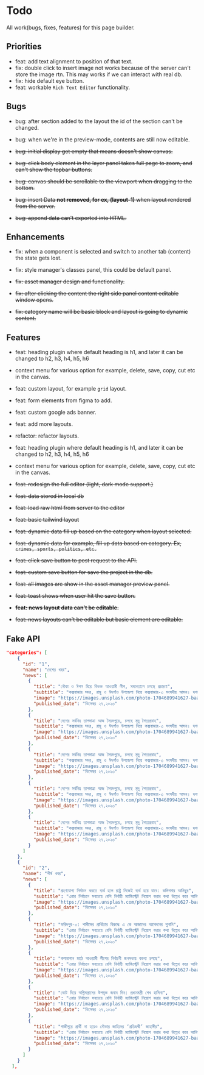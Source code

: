 # Todo

All work(bugs, fixes, features) for this page builder.

## Priorities

- feat: add text alignment to position of that text.
- fix: double click to insert image not works because of the server can't store the image rtn. This may works if we can interact with real db.
- fix: hide default eye button.
- feat: workable `Rich Text Editor` functionality.

## Bugs

- bug: after section added to the layout the id of the section can't be changed.
- bug: when we're in the preview-mode, contents are still now editable.

- ~~bug: initial display get empty that means doesn't show canvas.~~
- ~~bug: click body element in the layer panel takes full page to zoom, and can't show the topbar buttons.~~
- ~~bug: canvas should be scrollable to the viewport when dragging to the bottom.~~
- ~~bug: insert Data **not removed, for ex, (layout-1)** when layout rendered from the server.~~
- ~~bug: append data can't exported into HTML.~~

## Enhancements

- fix: when a component is selected and switch to another tab (content) the state gets lost.
- fix: style manager's classes panel, this could be default panel.

- ~~fix: asset manager design and functionality.~~
- ~~fix: after clicking the content the right side panel content editable window opens.~~
- ~~fix: category name will be basic block and layout is going to dynamic content.~~

## Features

- feat: heading plugin where default heading is h1, and later it can be changed to h2, h3, h4, h5, h6
- context menu for various option for example, delete, save, copy, cut etc in the canvas.
- feat: custom layout, for example `grid` layout.
- feat: form elements from figma to add.
- feat: custom google ads banner.
- feat: add more layouts.
- refactor: refactor layouts.
- feat: heading plugin where default heading is h1, and later it can be changed to h2, h3, h4, h5, h6
- context menu for various option for example, delete, save, copy, cut etc in the canvas.

- ~~feat: redesign the full editor (light, dark mode support.)~~
- ~~feat: data stored in local db~~
- ~~feat: load raw html from server to the editor~~
- ~~feat: basic tailwind layout~~
- ~~feat: dynamic data fill up based on the category when layout selected.~~
- ~~feat: dynamic data for example, fill up data based on category. Ex, `crimes, sports, politics, etc.`~~
- ~~feat: click save button to post request to the API.~~
- ~~feat: custom save button for save the project in the db.~~
- ~~feat: all images are show in the asset manager preview panel.~~
- ~~feat: toast shows when user hit the save button.~~
- ~~**feat: news layout data can't be editable.**~~
- ~~feat: news layouts can't be editable but basic element are editable.~~

## Fake API

```json
"categories": [
    {
      "id": "1",
      "name": "দেশের খবর",
      "news": [
        {
          "title": "নৌকা ও ঈগল ঘিরে বিভক্ত আওয়ামী লীগ, সমানতালে চলছে প্রচারণা",
          "subtitle": "কক্সবাজার সদর, রামু ও ঈদগাঁও উপজেলা নিয়ে কক্সবাজার-৩ সংসদীয় আসন। দশম ও একাদশ সংসদ নির্বাচনে এ আসনে আওয়ামী লীগের সাইমুম সরওয়ার কমল সংসদ সদস্য নির্বাচিত হয়েছেন।",
          "image": "https://images.unsplash.com/photo-1704689941627-baac4b423411?q=80&w=650&auto=format&fit=crop&ixlib=rb-4.0.3&ixid=M3wxMjA3fDB8MHxwaG90by1wYWdlfHx8fGVufDB8fHx8fA%3D%3D",
          "published_date": "ডিসেম্বর ২৭,২০২৩"
        },
        {
          "title": "দেশের সর্বনিম্ন তাপমাত্রা আজ সৈয়দপুরে, চলছে মৃদু শৈত্যপ্রবাহ",
          "subtitle": "কক্সবাজার সদর, রামু ও ঈদগাঁও উপজেলা নিয়ে কক্সবাজার-৩ সংসদীয় আসন। দশম ও একাদশ সংসদ নির্বাচনে এ আসনে আওয়ামী লীগের সাইমুম সরওয়ার কমল সংসদ সদস্য নির্বাচিত হয়েছেন।",
          "image": "https://images.unsplash.com/photo-1704689941627-baac4b423411?q=80&w=650&auto=format&fit=crop&ixlib=rb-4.0.3&ixid=M3wxMjA3fDB8MHxwaG90by1wYWdlfHx8fGVufDB8fHx8fA%3D%3D",
          "published_date": "ডিসেম্বর ২৭,২০২৩"
        },
        {
          "title": "দেশের সর্বনিম্ন তাপমাত্রা আজ সৈয়দপুরে, চলছে মৃদু শৈত্যপ্রবাহ",
          "subtitle": "কক্সবাজার সদর, রামু ও ঈদগাঁও উপজেলা নিয়ে কক্সবাজার-৩ সংসদীয় আসন। দশম ও একাদশ সংসদ নির্বাচনে এ আসনে আওয়ামী লীগের সাইমুম সরওয়ার কমল সংসদ সদস্য নির্বাচিত হয়েছেন।",
          "image": "https://images.unsplash.com/photo-1704689941627-baac4b423411?q=80&w=650&auto=format&fit=crop&ixlib=rb-4.0.3&ixid=M3wxMjA3fDB8MHxwaG90by1wYWdlfHx8fGVufDB8fHx8fA%3D%3D",
          "published_date": "ডিসেম্বর ২৭,২০২৩"
        },
        {
          "title": "দেশের সর্বনিম্ন তাপমাত্রা আজ সৈয়দপুরে, চলছে মৃদু শৈত্যপ্রবাহ",
          "subtitle": "কক্সবাজার সদর, রামু ও ঈদগাঁও উপজেলা নিয়ে কক্সবাজার-৩ সংসদীয় আসন। দশম ও একাদশ সংসদ নির্বাচনে এ আসনে আওয়ামী লীগের সাইমুম সরওয়ার কমল সংসদ সদস্য নির্বাচিত হয়েছেন।",
          "image": "https://images.unsplash.com/photo-1704689941627-baac4b423411?q=80&w=650&auto=format&fit=crop&ixlib=rb-4.0.3&ixid=M3wxMjA3fDB8MHxwaG90by1wYWdlfHx8fGVufDB8fHx8fA%3D%3D",
          "published_date": "ডিসেম্বর ২৭,২০২৩"
        },
        {
          "title": "দেশের সর্বনিম্ন তাপমাত্রা আজ সৈয়দপুরে, চলছে মৃদু শৈত্যপ্রবাহ",
          "subtitle": "কক্সবাজার সদর, রামু ও ঈদগাঁও উপজেলা নিয়ে কক্সবাজার-৩ সংসদীয় আসন। দশম ও একাদশ সংসদ নির্বাচনে এ আসনে আওয়ামী লীগের সাইমুম সরওয়ার কমল সংসদ সদস্য নির্বাচিত হয়েছেন।",
          "image": "https://images.unsplash.com/photo-1704689941627-baac4b423411?q=80&w=650&auto=format&fit=crop&ixlib=rb-4.0.3&ixid=M3wxMjA3fDB8MHxwaG90by1wYWdlfHx8fGVufDB8fHx8fA%3D%3D",
          "published_date": "ডিসেম্বর ২৭,২০২৩"
        }
      ]
    },
    {
      "id": "2",
      "name": "শীর্ষ খবর",
      "news": [
        {
          "title": "গ্রহণযোগ্য নির্বাচন করতে ব্যর্থ হলে রাষ্ট্র নিজেই ব্যর্থ হয়ে যাবে: কমিশনার আনিছুর",
          "subtitle": "এবার নির্বাচনে সবচেয়ে বেশি নির্বাহী ম্যাজিস্ট্রেট নিয়োগ করার কথা উল্লেখ করে আনিছুর রহমান বলেন, এর উদ্দেশ্য একটাই, তা হলো অবাধ, সুষ্ঠু ও নিরপেক্ষ নির্বাচন আয়োজন করা। তাঁরা যদি অবাধ, সুষ্ঠু ও গ্রহণযোগ্য নির্বাচন না করতে পারেন, কোনো কারণে যদি তাঁরা ব্যর্থ হন, তাহলে রাষ্ট্র নিজেই ব্যর্থ রাষ্ট্র হয়ে যাবে। তাঁরা সেটা চাইবেন না। কারণ, এতে বাংলাদেশ সমগ্র বিশ্ব থেকে বিচ্ছিন্ন হয়ে যাব।",
          "image": "https://images.unsplash.com/photo-1704689941627-baac4b423411?q=80&w=650&auto=format&fit=crop&ixlib=rb-4.0.3&ixid=M3wxMjA3fDB8MHxwaG90by1wYWdlfHx8fGVufDB8fHx8fA%3D%3D",
          "published_date": "ডিসেম্বর ২৭,২০২৩"
        },
        {
          "title": "ফরিদপুর-৩: শামীমের প্রার্থিতার বিরুদ্ধে এ কে আজাদের আবেদনের শুনানি",
          "subtitle": "এবার নির্বাচনে সবচেয়ে বেশি নির্বাহী ম্যাজিস্ট্রেট নিয়োগ করার কথা উল্লেখ করে আনিছুর রহমান বলেন, এর উদ্দেশ্য একটাই, তা হলো অবাধ, সুষ্ঠু ও নিরপেক্ষ নির্বাচন আয়োজন করা। তাঁরা যদি অবাধ, সুষ্ঠু ও গ্রহণযোগ্য নির্বাচন না করতে পারেন, কোনো কারণে যদি তাঁরা ব্যর্থ হন, তাহলে রাষ্ট্র নিজেই ব্যর্থ রাষ্ট্র হয়ে যাবে। তাঁরা সেটা চাইবেন না। কারণ, এতে বাংলাদেশ সমগ্র বিশ্ব থেকে বিচ্ছিন্ন হয়ে যাব।",
          "image": "https://images.unsplash.com/photo-1704689941627-baac4b423411?q=80&w=650&auto=format&fit=crop&ixlib=rb-4.0.3&ixid=M3wxMjA3fDB8MHxwaG90by1wYWdlfHx8fGVufDB8fHx8fA%3D%3D",
          "published_date": "ডিসেম্বর ২৭,২০২৩"
        },
        {
          "title": "কলাবাগান মাঠে আওয়ামী লীগের নির্বাচনী জনসভায় বক্তব্য চলছে",
          "subtitle": "এবার নির্বাচনে সবচেয়ে বেশি নির্বাহী ম্যাজিস্ট্রেট নিয়োগ করার কথা উল্লেখ করে আনিছুর রহমান বলেন, এর উদ্দেশ্য একটাই, তা হলো অবাধ, সুষ্ঠু ও নিরপেক্ষ নির্বাচন আয়োজন করা। তাঁরা যদি অবাধ, সুষ্ঠু ও গ্রহণযোগ্য নির্বাচন না করতে পারেন, কোনো কারণে যদি তাঁরা ব্যর্থ হন, তাহলে রাষ্ট্র নিজেই ব্যর্থ রাষ্ট্র হয়ে যাবে। তাঁরা সেটা চাইবেন না। কারণ, এতে বাংলাদেশ সমগ্র বিশ্ব থেকে বিচ্ছিন্ন হয়ে যাব।",
          "image": "https://images.unsplash.com/photo-1704689941627-baac4b423411?q=80&w=650&auto=format&fit=crop&ixlib=rb-4.0.3&ixid=M3wxMjA3fDB8MHxwaG90by1wYWdlfHx8fGVufDB8fHx8fA%3D%3D",
          "published_date": "ডিসেম্বর ২৭,২০২৩"
        },
        {
          "title": "ভোট দিয়ে অগ্নিসন্ত্রাসের উপযুক্ত জবাব দিন: প্রধানমন্ত্রী শেখ হাসিনা",
          "subtitle": "এবার নির্বাচনে সবচেয়ে বেশি নির্বাহী ম্যাজিস্ট্রেট নিয়োগ করার কথা উল্লেখ করে আনিছুর রহমান বলেন, এর উদ্দেশ্য একটাই, তা হলো অবাধ, সুষ্ঠু ও নিরপেক্ষ নির্বাচন আয়োজন করা। তাঁরা যদি অবাধ, সুষ্ঠু ও গ্রহণযোগ্য নির্বাচন না করতে পারেন, কোনো কারণে যদি তাঁরা ব্যর্থ হন, তাহলে রাষ্ট্র নিজেই ব্যর্থ রাষ্ট্র হয়ে যাবে। তাঁরা সেটা চাইবেন না। কারণ, এতে বাংলাদেশ সমগ্র বিশ্ব থেকে বিচ্ছিন্ন হয়ে যাব।",
          "image": "https://images.unsplash.com/photo-1704689941627-baac4b423411?q=80&w=650&auto=format&fit=crop&ixlib=rb-4.0.3&ixid=M3wxMjA3fDB8MHxwaG90by1wYWdlfHx8fGVufDB8fHx8fA%3D%3D",
          "published_date": "ডিসেম্বর ২৭,২০২৩"
        },
        {
          "title": "গাজীপুরে প্রার্থী না হয়েও নৌকার জাহিদের ‘প্রতিদ্বন্দ্বী’ জাহাঙ্গীর",
          "subtitle": "এবার নির্বাচনে সবচেয়ে বেশি নির্বাহী ম্যাজিস্ট্রেট নিয়োগ করার কথা উল্লেখ করে আনিছুর রহমান বলেন, এর উদ্দেশ্য একটাই, তা হলো অবাধ, সুষ্ঠু ও নিরপেক্ষ নির্বাচন আয়োজন করা। তাঁরা যদি অবাধ, সুষ্ঠু ও গ্রহণযোগ্য নির্বাচন না করতে পারেন, কোনো কারণে যদি তাঁরা ব্যর্থ হন, তাহলে রাষ্ট্র নিজেই ব্যর্থ রাষ্ট্র হয়ে যাবে। তাঁরা সেটা চাইবেন না। কারণ, এতে বাংলাদেশ সমগ্র বিশ্ব থেকে বিচ্ছিন্ন হয়ে যাব।",
          "image": "https://images.unsplash.com/photo-1704689941627-baac4b423411?q=80&w=650&auto=format&fit=crop&ixlib=rb-4.0.3&ixid=M3wxMjA3fDB8MHxwaG90by1wYWdlfHx8fGVufDB8fHx8fA%3D%3D",
          "published_date": "ডিসেম্বর ২৭,২০২৩"
        }
      ]
    }
  ],
```
